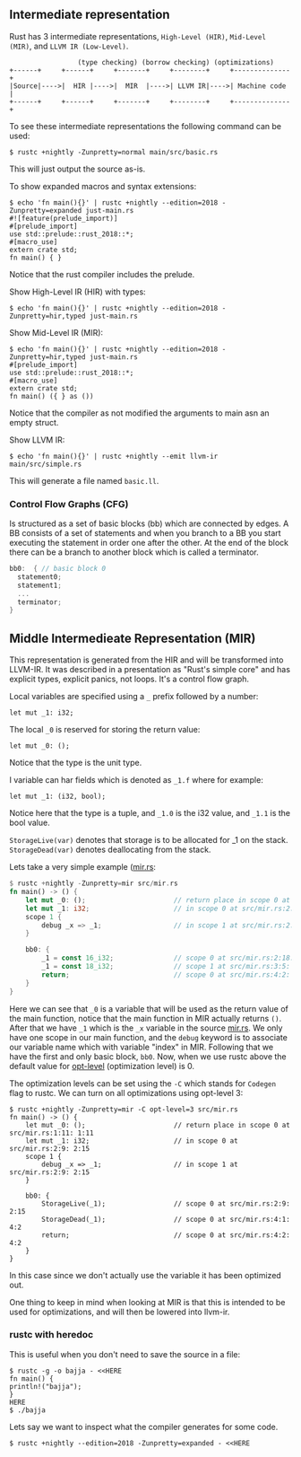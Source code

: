 ## Intermediate representation
Rust has 3 intermediate representations, `High-Level (HIR)`, `Mid-Level (MIR)`,
and `LLVM IR (Low-Level)`.
```
                 (type checking) (borrow checking) (optimizations)
+------+     +------+     +-------+     +--------+     +--------------+
|Source|---->|  HIR |---->|  MIR  |---->| LLVM IR|---->| Machine code |
+------+     +------+     +-------+     +--------+     +--------------+
```


To see these intermediate representations the following command can be used:
```console
$ rustc +nightly -Zunpretty=normal main/src/basic.rs
```
This will just output the source as-is.

To show expanded macros and syntax extensions:
```console
$ echo 'fn main(){}' | rustc +nightly --edition=2018 -Zunpretty=expanded just-main.rs 
#![feature(prelude_import)]
#[prelude_import]
use std::prelude::rust_2018::*;
#[macro_use]
extern crate std;
fn main() { }
```
Notice that the rust compiler includes the prelude.

Show High-Level IR (HIR) with types:
```console
$ echo 'fn main(){}' | rustc +nightly --edition=2018 -Zunpretty=hir,typed just-main.rs 
```

Show Mid-Level IR (MIR):
```console
$ echo 'fn main(){}' | rustc +nightly --edition=2018 -Zunpretty=hir,typed just-main.rs
#[prelude_import]
use std::prelude::rust_2018::*;
#[macro_use]
extern crate std;
fn main() ({ } as ())
```
Notice that the compiler as not modified the arguments to main asn an empty
struct.

Show LLVM IR:
```console
$ echo 'fn main(){}' | rustc +nightly --emit llvm-ir main/src/simple.rs
```
This will generate a file named `basic.ll`.

### Control Flow Graphs (CFG)
Is structured as a set of basic blocks (bb) which are connected by edges. A BB
consists of a set of statements and when you branch to a BB you start executing
the statement in order one after the other. At the end of the block there can
be a branch to another block which is called a terminator.

```rust
bb0:  { // basic block 0
  statement0;
  statement1;
  ...
  terminator;
}
```


## Middle Intermedieate Representation (MIR)
This representation is generated from the HIR and will be transformed into
LLVM-IR. It was described in a presentation as "Rust's simple core" and has
explicit types, explicit panics, not loops. It's a control flow graph.

Local variables are specified using a `_` prefix followed by a number:
```
let mut _1: i32;
```
The local `_0` is reserved for storing the return value:
```
let mut _0: ();
```
Notice that the type is the unit type.

I variable can har fields which is denoted as `_1.f` where for example:
```
let mut _1: (i32, bool);
```
Notice here that the type is a tuple, and `_1.0` is the i32 value, and `_1.1` is
the bool value.

`StorageLive(var)` denotes that storage is to be allocated for _1 on the stack.
`StorageDead(var)` denotes deallocating from the stack.

Lets take a very simple example ([mir.rs](src/mir.rs):
```rust
$ rustc +nightly -Zunpretty=mir src/mir.rs 
fn main() -> () {
    let mut _0: ();                      // return place in scope 0 at src/mir.rs:1:11: 1:11
    let mut _1: i32;                     // in scope 0 at src/mir.rs:2:9: 2:15
    scope 1 {
        debug _x => _1;                  // in scope 1 at src/mir.rs:2:9: 2:15
    }

    bb0: {
        _1 = const 16_i32;               // scope 0 at src/mir.rs:2:18: 2:20
        _1 = const 18_i32;               // scope 1 at src/mir.rs:3:5: 3:16
        return;                          // scope 0 at src/mir.rs:4:2: 4:2
    }
}
```
Here we can see that `_0` is a variable that will be used as the return value
of the main function, notice that the main function in MIR actually returns
`()`.
After that we have `_1` which is the `_x` variable in the source
[mir.rs](src/mir.rs).
We only have one scope in our main function, and the `debug` keyword is to
associate our variable name which with variable "index" in MIR.
Following that we have the first and only basic block, `bb0`. Now, when we use
rustc above the default value for
[opt-level](https://doc.rust-lang.org/rustc/codegen-options/index.html#opt-level)
(optimization level) is 0.

The optimization levels can be set using the `-C` which stands for `Codegen`
flag to rustc. We can turn on all optimizations using opt-level 3:
```console
$ rustc +nightly -Zunpretty=mir -C opt-level=3 src/mir.rs 
fn main() -> () {
    let mut _0: ();                      // return place in scope 0 at src/mir.rs:1:11: 1:11
    let mut _1: i32;                     // in scope 0 at src/mir.rs:2:9: 2:15
    scope 1 {
        debug _x => _1;                  // in scope 1 at src/mir.rs:2:9: 2:15
    }

    bb0: {
        StorageLive(_1);                 // scope 0 at src/mir.rs:2:9: 2:15
        StorageDead(_1);                 // scope 0 at src/mir.rs:4:1: 4:2
        return;                          // scope 0 at src/mir.rs:4:2: 4:2
    }
}
```
In this case since we don't actually use the variable it has been optimized out.

One thing to keep in mind when looking at MIR is that this is intended to be
used for optimizations, and will then be lowered into llvm-ir.


### rustc with heredoc
This is useful when you don't need to save the source in a file:
```console
$ rustc -g -o bajja - <<HERE
fn main() {
println!("bajja");
}
HERE
$ ./bajja
```
Lets say we want to inspect what the compiler generates for some code. 
```console
$ rustc +nightly --edition=2018 -Zunpretty=expanded - <<HERE

```
